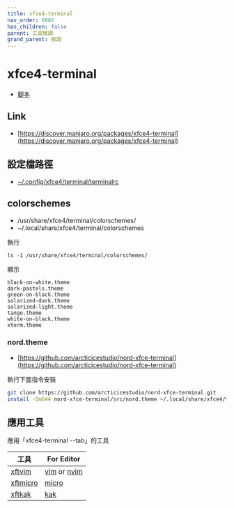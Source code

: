 ```yaml
---
title: xfce4-terminal
nav_order: 6002
has_children: false
parent: 工具微調
grand_parent: 微調
---
```



# xfce4-terminal


* [腳本](https://github.com/samwhelp/note-about-manjaro/tree/gh-pages/_demo/adjustment/tool/xfce4-terminal)


## Link

* [https://discover.manjaro.org/packages/xfce4-terminal](https://discover.manjaro.org/packages/xfce4-terminal)


## 設定檔路徑

* [~/.config/xfce4/terminal/terminalrc](https://github.com/samwhelp/note-about-manjaro/blob/gh-pages/_demo/adjustment/tool/xfce4-terminal/config/xfce4-terminal/terminalrc)


## colorschemes

* /usr/share/xfce4/terminal/colorschemes/
* ~/.local/share/xfce4/terminal/colorschemes


執行

```
ls -1 /usr/share/xfce4/terminal/colorschemes/
```

顯示

```
black-on-white.theme
dark-pastels.theme
green-on-black.theme
solarized-dark.theme
solarized-light.theme
tango.theme
white-on-black.theme
xterm.theme
```

### nord.theme

* [https://github.com/arcticicestudio/nord-xfce-terminal](https://github.com/arcticicestudio/nord-xfce-terminal)

執行下面指令安裝

``` sh
git clone https://github.com/arcticicestudio/nord-xfce-terminal.git
install -Dm644 nord-xfce-terminal/src/nord.theme ~/.local/share/xfce4/terminal/colorschemes/nord.theme
```


## 應用工具

應用「xfce4-terminal --tab」的工具

| 工具 | For Editor |
| --- | --- |
| [xftvim](https://samwhelp.github.io/note-about-vim/read/project/xft-editor/xftvim) | [vim](https://www.vim.org/) or [nvim](https://neovim.io/) |
| [xftmicro](https://samwhelp.github.io/note-about-vim/read/project/xft-editor/xftmicro) | [micro](https://micro-editor.github.io/) |
| [xftkak](https://samwhelp.github.io/note-about-vim/read/project/xft-editor/xftkak) | [kak](https://kakoune.org/) |

